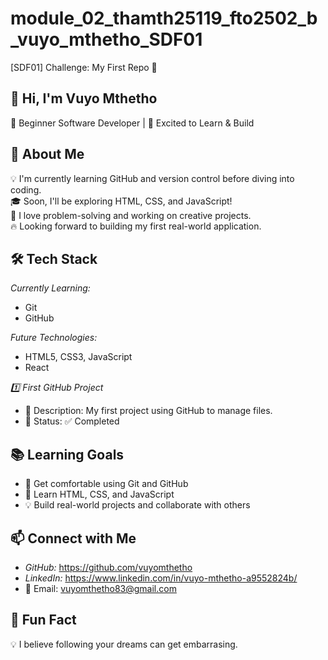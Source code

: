 # module_02_thamth25119_fto2502_b_vuyo_mthetho_SDF01
 [SDF01] Challenge: My First Repo 🚀  

## 👋 Hi, I'm Vuyo Mthetho
🌱 Beginner Software Developer | 🚀 Excited to Learn & Build  

## 🎯 About Me  
💡 I'm currently learning GitHub and version control before diving into coding.  
🎓 Soon, I'll be exploring HTML, CSS, and JavaScript!  
🤖 I love problem-solving and working on creative projects.  
🔥 Looking forward to building my first real-world application.  

## 🛠️ Tech Stack  

*Currently Learning:*  
- Git  
- GitHub  

*Future Technologies:*  
- HTML5, CSS3, JavaScript  
- React  
 
*1️⃣ First GitHub Project*  
- 🔹 Description: My first project using GitHub to manage files.  
- 🔹 Status: ✅ Completed  

## 📚 Learning Goals  
- 🚀 Get comfortable using Git and GitHub  
- 🎨 Learn HTML, CSS, and JavaScript  
- 💡 Build real-world projects and collaborate with others  

## 📫 Connect with Me  
- *GitHub:* https://github.com/vuyomthetho
- *LinkedIn:* https://www.linkedin.com/in/vuyo-mthetho-a9552824b/ 
- 📧 Email: vuyomthetho83@gmail.com  

## 🚀 Fun Fact  
💡 I believe following your dreams can get embarrasing.
